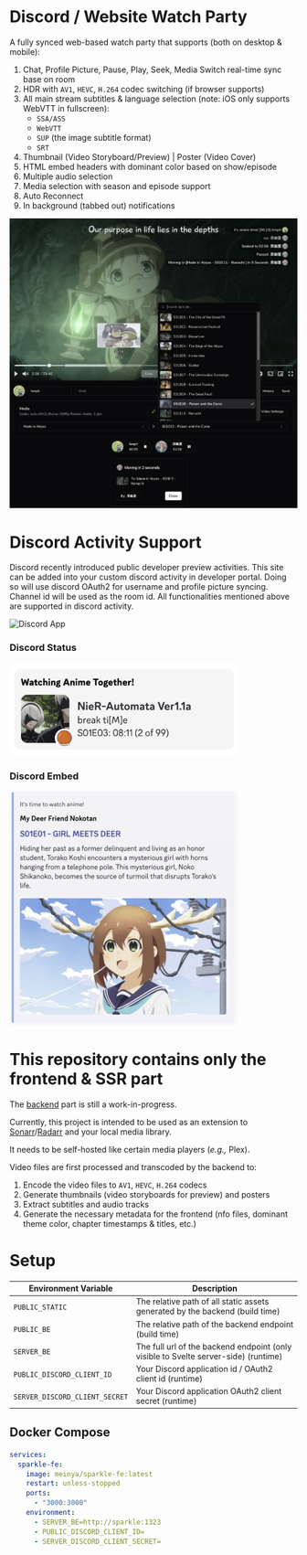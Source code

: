 # Discord / Website Watch Party

A fully synced web-based watch party that supports (both on desktop & mobile):

1. Chat, Profile Picture, Pause, Play, Seek, Media Switch real-time sync base on room
2. HDR with `AV1`, `HEVC`, `H.264` codec switching (if browser supports)
3. All main stream subtitles & language selection (note: iOS only supports WebVTT in fullscreen):
    - `SSA/ASS`
    - `WebVTT`
    - `SUP` (the image subtitle format)
    - `SRT`
4. Thumbnail (Video Storyboard/Preview) | Poster (Video Cover)
5. HTML embed headers with dominant color based on show/episode
6. Multiple audio selection
7. Media selection with season and episode support
8. Auto Reconnect
9. In background (tabbed out) notifications

![Main Page](assets/main.png)

# Discord Activity Support

Discord recently introduced public developer preview activities.
This site can be added into your custom discord activity in developer portal.
Doing so will use discord OAuth2 for username and profile picture syncing.
Channel id will be used as the room id. All functionalities mentioned above are supported in discord activity.

![Discord App](assets/app.png)

### Discord Status

<img src="assets/status.png" width="400" alt="Discord Status">

### Discord Embed

<img src="assets/embed.png" width="400" alt="Discord Embed">

# This repository contains only the frontend & SSR part

The [backend](https://github.com/Prushka/discord-watch-party-backend) part is still a work-in-progress.

Currently, this project is intended to be used as an extension to
[Sonarr](https://github.com/Sonarr/Sonarr)/[Radarr](https://github.com/Radarr/Radarr) and your local media library.

It needs to be self-hosted like certain media players (_e.g.,_ Plex).

Video files are first processed and transcoded by the backend to:

1. Encode the video files to `AV1`, `HEVC`, `H.264` codecs
2. Generate thumbnails (video storyboards for preview) and posters
3. Extract subtitles and audio tracks
4. Generate the necessary metadata for the frontend (nfo files, dominant theme color, chapter timestamps & titles, etc.)

# Setup

| Environment Variable           | Description                                                                         |
|--------------------------------|-------------------------------------------------------------------------------------|
| `PUBLIC_STATIC`                | The relative path of all static assets generated by the backend (build time)        |
| `PUBLIC_BE`                    | The relative path of the backend endpoint (build time)                              |
| `SERVER_BE`                    | The full url of the backend endpoint (only visible to Svelte server-side) (runtime) |
| `PUBLIC_DISCORD_CLIENT_ID`     | Your Discord application id / OAuth2 client id (runtime)                            |
| `SERVER_DISCORD_CLIENT_SECRET` | Your Discord application OAuth2 client secret  (runtime)                            |

## Docker Compose

```yaml
services:
  sparkle-fe:
    image: meinya/sparkle-fe:latest
    restart: unless-stopped
    ports:
      - "3000:3000"
    environment:
      - SERVER_BE=http://sparkle:1323
      - PUBLIC_DISCORD_CLIENT_ID=
      - SERVER_DISCORD_CLIENT_SECRET=
```
